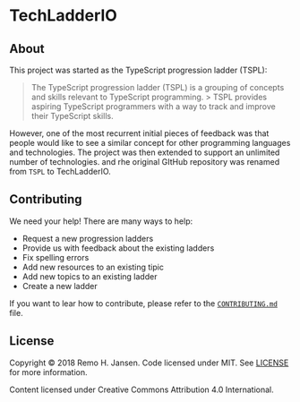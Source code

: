 # TechLadderIO

## About

This project was started as the TypeScript progression ladder (TSPL):

> The TypeScript progression ladder (TSPL) is a grouping of concepts and skills relevant to TypeScript programming. > TSPL provides aspiring TypeScript programmers with a way to track and improve their TypeScript skills.

However, one of the most recurrent initial pieces of feedback was that people would like to see a similar concept for other programming languages and technologies. The project was then extended to support an unlimited number of technologies. and rhe original GItHub repository was renamed from `TSPL` to TechLadderIO.

## Contributing

We need your help! There are many ways to help:

- Request a new progression ladders
- Provide us with feedback about the existing ladders
- Fix spelling errors
- Add new resources to an existing tipic
- Add new topics to an existing ladder
- Create a new ladder

If you want to lear how to contribute, please refer to the [`CONTRIBUTING.md`](./CONTRIBUTING.md) file.

## License
Copyright © 2018 Remo H. Jansen. Code licensed under MIT. See [LICENSE](https://github.com/remojansen/TSPL/blob/master/LICENSE) for more information.

Content licensed under Creative Commons Attribution 4.0 International.
